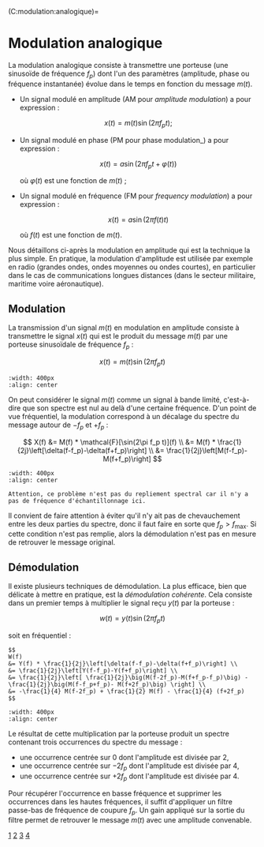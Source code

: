 (C:modulation:analogique)=
# Modulation analogique


La modulation analogique consiste à transmettre une porteuse (une sinusoïde de fréquence $f_p$)
dont l'un des paramètres (amplitude, phase ou fréquence instantanée) évolue dans le temps en fonction du message $m(t)$.
* Un signal modulé en amplitude (AM pour _amplitude modulation_) a pour expression :

  $$
  x(t) = m(t) \sin(2\pi f_p t) ;
  $$
  
* Un signal modulé en phase (PM pour phase modulation_) a pour expression :

  $$
  x(t) = a \sin(2\pi f_p t + \varphi(t))
  $$

  où $\varphi(t)$ est une fonction de $m(t)$ ;

* Un signal modulé en fréquence (FM pour _frequency modulation_) a pour expression :

  $$
  x(t) = a \sin(2\pi f(t) t)
  $$

  où $f(t)$ est une fonction de $m(t)$.

Nous détaillons ci-après la modulation en amplitude qui est la technique la plus simple.
En pratique, la modulation d'amplitude est utilisée par exemple en radio
(grandes ondes, ondes moyennes ou ondes courtes),
en particulier dans le cas de communications longues distances
(dans le secteur militaire, maritime voire aéronautique).

## Modulation

La transmission d'un signal $m(t)$ en modulation en amplitude consiste à transmettre le signal $x(t)$
qui est le produit du message $m(t)$ par une porteuse sinusoïdale de fréquence $f_p$ :

$$
x(t) = m(t) \sin(2\pi f_p t)
$$


```{image} mod1.png
:width: 400px
:align: center
```

On peut considérer le signal $m(t)$ comme un signal à bande limité,
c'est-à-dire que son spectre est nul au delà d'une certaine fréquence.
D'un point de vue fréquentiel, la modulation correspond à un décalage du spectre du message
autour de $-f_p$ et $+f_p$ :

$$
X(f)
&= M(f) * \mathcal{F}[\sin(2\pi f_p t)](f) \\
&= M(f) * \frac{1}{2j}\left[\delta(f-f_p)-\delta(f+f_p)\right] \\
&= \frac{1}{2j}\left[M(f-f_p)-M(f+f_p)\right]
$$

```{image} mod2.png
:width: 400px
:align: center
```

```{margin}
Attention, ce problème n'est pas du repliement spectral car il n'y a pas de fréquence d'échantillonnage ici.
```

Il convient de faire attention à éviter qu'il n'y ait pas de chevauchement
entre les deux parties du spectre, donc il faut faire en sorte que $f_p>f_\text{max}$.
Si cette condition n'est pas remplie, alors la démodulation n'est pas en mesure de retrouver le message original.


## Démodulation

Il existe plusieurs techniques de démodulation.
La plus efficace, bien que délicate à mettre en pratique, est la _démodulation cohérente_.
Cela consiste dans un premier temps à multiplier le signal reçu $y(t)$ par la porteuse :

$$
w(t) = y(t) \sin(2\pi f_p t)
$$

soit en fréquentiel :

```{div} full-width
$$
W(f)
&= Y(f) * \frac{1}{2j}\left[\delta(f-f_p)-\delta(f+f_p)\right] \\
&= \frac{1}{2j}\left[Y(f-f_p)-Y(f+f_p)\right] \\
&= \frac{1}{2j}\left[ \frac{1}{2j}\big(M(f-2f_p)-M(f+f_p-f_p)\big) - \frac{1}{2j}\big(M(f-f_p+f_p)- M(f+2f_p)\big) \right] \\
&= -\frac{1}{4} M(f-2f_p) + \frac{1}{2} M(f) - \frac{1}{4} (f+2f_p)
$$
```

```{image} mod3.png
:width: 400px
:align: center
```

Le résultat de cette multiplication par la porteuse produit un spectre
contenant trois occurrences du spectre du message :
* une occurrence centrée sur $0$ dont l'amplitude est divisée par 2,
* une occurrence centrée sur $-2f_p$ dont l'amplitude est divisée par 4,
* une occurrence centrée sur $+2f_p$ dont l'amplitude est divisée par 4.

Pour récupérer l'occurrence en basse fréquence et supprimer les occurrences
dans les hautes fréquences, il suffit d'appliquer un filtre passe-bas
de fréquence de coupure $f_p$.
Un gain appliqué sur la sortie du filtre permet de retrouver le message $m(t)$
avec une amplitude convenable.


<a class="exercise btn btn-light" href="td.html#exercice-1" role="button">1</a>
<a class="exercise btn btn-light" href="td.html#exercice-2" role="button">2</a>
<a class="exercise btn btn-light" href="td.html#exercice-3" role="button">3</a>
<a class="exercise btn btn-light" href="td.html#exercice-4" role="button">4</a>


<!-- # Modulation angulaire

## Principe

On module la phase du signal modulé :

$$
x(t) = \sin(2\pi f_p t + \varphi(t))
$$

* En modulation de phase, $$\varphi(t) = k \cdot m(t)$ où $k$ est l'_indice de modulation_.
  On doit avoir $k<\pi/\mathrm{max}(m(t))$ pour éviter les ambiguités.

* En modulation de fréquence, $$\varphi(t) = 2\pi k \int_0^t m(\tau) d\tau$
  où $k$ est l'_excursion en fréquence_ et doit respecter $k<f_p$.

## Spectre d'une modulation angulaire

* si $\mathrm{max}(|\varphi(t)|)$ est faible (inférieur à 0,5)

  **FIGURE**

* si $\mathrm{max}(|\varphi(t)|)$ est grand (supérieur à 0,5)

  **FIGURE**
(cf Ventre)

Théorème de Woodward : le module du spectre du signal modulé $y(t)$ a la même forme que la densité de probabilité du message $m(t)$.

## Génération de la modulation

Le principe est de transformer les variations d'amplitude du message en variation de fréquences.

Méthode directe : un oscillateur commandé en tension (VCO : _voltage controlled oscillator_)
transforme les variations d'amplitudes en variation de fréquence.
C'est un circuit électronique constitué de :
* une diode varicap (revient à un condensateurs dont la capacité est fonction de la tension appliquée),
* un circuit oscillant commandé par la diode varicap.

## Génération de la démodulation

Il existe de nombreuses méthodes.
Pour certaines applications, comme en radiodiffusion
où le nombre de récepteurs est très supérieur au nombre d'emetteurs,
il est important d'avoir des techniques de démodulation simples, fiables et peu coûteuses.

Par exemple à l'aide d'une boucle à verrouillage de phase (PLL : _phase locked loop_).

**FIGURE**

La sortie du comparateur de phase est une tension proportionnelle à la différence de phase en entrée. -->


